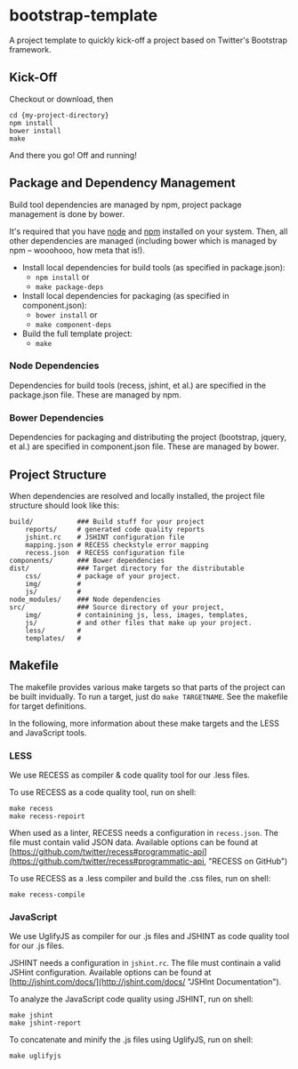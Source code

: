 bootstrap-template
==================

A project template to quickly kick-off a project based on Twitter's Bootstrap framework.

## Kick-Off

Checkout or download, then

	cd {my-project-directory}
	npm install
	bower install
	make

And there you go! Off and running!


## Package and Dependency Management

Build tool dependencies are managed by npm, project package management is done by bower.

It's required that you have [node](http://nodejs.org "node.js") and [npm](https://npmjs.org "npm") installed on your system. Then, all other dependencies are managed (including bower which is managed by npm – wooohooo, how meta that is!).

 * Install local dependencies for build tools (as specified in package.json):
   * `npm install` or
   * `make package-deps`
 * Install local dependencies for packaging (as specified in component.json):
   * `bower install` or
   * `make component-deps`
 * Build the full template project:
   * `make`

### Node Dependencies

Dependencies for build tools (recess, jshint, et al.) are specified in the package.json file. These are managed by npm.

### Bower Dependencies

Dependencies for packaging and distributing the project (bootstrap, jquery, et al.) are specified in component.json file. These are managed by bower.


## Project Structure

When dependencies are resolved and locally installed, the project file structure should look like this:

	build/           ### Build stuff for your project
		reports/     # generated code quality reports
		jshint.rc    # JSHINT configuration file
		mapping.json # RECESS checkstyle error mapping
		recess.json  # RECESS configuration file
	components/      ### Bower dependencies
	dist/            ### Target directory for the distributable
		css/         # package of your project.
		img/         #
		js/          #
	node_modules/    ### Node dependencies
	src/             ### Source directory of your project,
		img/         # containining js, less, images, templates,
		js/          # and other files that make up your project.
		less/        #
		templates/   #





## Makefile

The makefile provides various make targets so that parts of the project can be built invidually. To run a target, just do `make TARGETNAME`. See the makefile for target definitions.

In the following, more information about these make targets and the LESS and JavaScript tools.


### LESS

We use RECESS as compiler & code quality tool for our .less files.

To use RECESS as a code quality tool, run on shell:

	make recess
	make recess-repoirt

When used as a linter, RECESS needs a configuration in `recess.json`. The file must contain valid JSON data. Available options can be found at [https://github.com/twitter/recess#programmatic-api](https://github.com/twitter/recess#programmatic-api, "RECESS on GitHub")


To use RECESS as a .less compiler and build the .css files, run on shell:

	make recess-compile



### JavaScript

We use UglifyJS as compiler for our .js files and JSHINT as code quality tool for our .js files.

JSHINT needs a configuration in `jshint.rc`. The file must continain a valid JSHint configuration. Available options can be found at [http://jshint.com/docs/](http://jshint.com/docs/ "JSHInt Documentation").

To analyze the JavaScript code quality using JSHINT, run on shell:

	make jshint
	make jshint-report


To concatenate and minify the .js files using UglifyJS, run on shell:

	make uglifyjs

